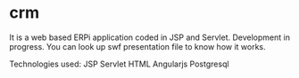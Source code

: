 crm
===

It is a web based ERPi application coded in JSP and Servlet.
Development in progress. You can look up swf presentation file
to know how it works.

Technologies used:
JSP
Servlet
HTML
Angularjs
Postgresql
